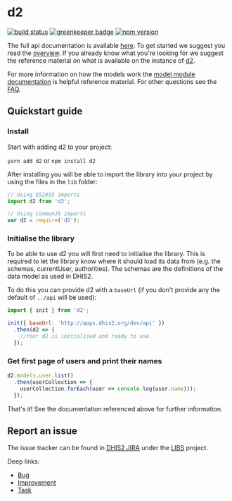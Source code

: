 # d2

[![build status](https://travis-ci.com/dhis2/d2.svg?branch=master)](https://travis-ci.com/dhis2/d2)
[![greenkeeper badge](https://badges.greenkeeper.io/dhis2/d2.svg)](https://greenkeeper.io/)
[![npm version](https://badge.fury.io/js/d2.svg)](https://badge.fury.io/js/d2)

The full api documentation is available [here](https://d2-ci.github.io/d2/). To get started we suggest you read the [overview](https://d2-ci.github.io/d2/tutorial-overview.html). If you already know what you're looking for we suggest the reference material on what is available on the instance of [d2](https://d2-ci.github.io/d2/module-d2.init-d2.html).

For more information on how the models work the [model module documentation](https://d2-ci.github.io/d2/module-model.html) is helpful reference material. For other questions see the [FAQ](https://d2-ci.github.io/d2/tutorial-FAQ.html).


## Quickstart guide

### Install

Start with adding d2 to your project:

`yarn add d2` or `npm install d2`

After installing you will be able to import the library into your project by using the files in the `lib` folder:

```js
// Using ES2015 imports
import d2 from 'd2';

// Using CommonJS imports
var d2 = require('d2');
```

### Initialise the library
To be able to use d2 you will first need to initialise the library. This is required to let the library know where it should load its data from (e.g. the schemas, currentUser, authorities). The schemas are the definitions of the data model as used in DHIS2.

To do this you can provide d2 with a `baseUrl` (if you don't provide any the default of `../api` will be used):

```js
import { init } from 'd2';

init({ baseUrl: 'http://apps.dhis2.org/dev/api' })
  .then(d2 => {
    //Your d2 is initialised and ready to use.
  });
```

### Get first page of users and print their names

```js
d2.models.user.list()
  .then(userCollection => {
    userCollection.forEach(user => console.log(user.name)));
  });
```

That's it! See the documentation referenced above for further information.


## Report an issue

The issue tracker can be found in [DHIS2 JIRA](https://jira.dhis2.org)
under the [LIBS](https://jira.dhis2.org/projects/LIBS) project.

Deep links:

-   [Bug](https://jira.dhis2.org/secure/CreateIssueDetails!init.jspa?pid=10700&issuetype=10006&components=11011)
-   [Improvement](https://jira.dhis2.org/secure/CreateIssueDetails!init.jspa?pid=10700&issuetype=10002&components=11011)
-   [Task](https://jira.dhis2.org/secure/CreateIssueDetails!init.jspa?pid=10700&issuetype=10003&components=11011)
